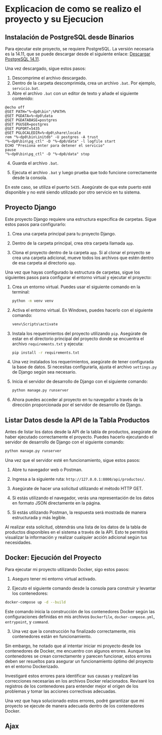 # Explicacion de como se realizo el proyecto y su Ejecucion
## Instalación de PostgreSQL desde Binarios
Para ejecutar este proyecto, se requiere PostgreSQL. La versión necesaria es la 14.11, que se puede descargar desde el siguiente enlace: [Descargar PostgreSQL 14.11](https://www.enterprisedb.com/download-postgresql-binaries).

Una vez descargado, sigue estos pasos:

1. Descomprime el archivo descargado.
2. Dentro de la carpeta descomprimida, crea un archivo `.bat`. Por ejemplo, `servicio.bat`.
3. Abre el archivo `.bat` con un editor de texto y añade el siguiente contenido:

```batch
@echo off
@SET PATH="%~dp0\bin";%PATH%
@SET PGDATA=%~dp0\data
@SET PGDATABASE=postgres
@SET PGUSER=postgres
@SET PGPORT=5435
@SET PGLOCALEDIR=%~dp0\share\locale
rem "%~dp0\bin\initdb" -U postgres -A trust
"%~dp0\bin\pg_ctl" -D "%~dp0/data" -l logfile start
ECHO "Presiona enter para detener el servicio"
pause
"%~dp0\bin\pg_ctl" -D "%~dp0/data" stop
```

4. Guarda el archivo `.bat`.

5. Ejecuta el archivo `.bat` y luego prueba que todo funcione correctamente desde la consola.

En este caso, se utiliza el puerto `5435`. Asegúrate de que este puerto esté disponible y no esté siendo utilizado por otro servicio en tu sistema.


## Proyecto Django

Este proyecto Django requiere una estructura específica de carpetas. Sigue estos pasos para configurarlo:

1. Crea una carpeta principal para tu proyecto Django.

2. Dentro de la carpeta principal, crea otra carpeta llamada `app`.

3. Clona el proyecto dentro de la carpeta `app`. Si al clonar el proyecto se crea una carpeta adicional, mueve todos los archivos que estén dentro de esa carpeta al directorio `app`.

Una vez que hayas configurado la estructura de carpetas, sigue los siguientes pasos para configurar el entorno virtual y ejecutar el proyecto:

1. Crea un entorno virtual. Puedes usar el siguiente comando en la terminal:

   ```bash
   python -m venv venv
   ```

2. Activa el entorno virtual. En Windows, puedes hacerlo con el siguiente comando:

   ```bash
   venv\Scripts\activate
   ```

3. Instala los requerimientos del proyecto utilizando `pip`. Asegúrate de estar en el directorio principal del proyecto donde se encuentra el archivo `requirements.txt` y ejecuta:

   ```bash
   pip install -r requirements.txt
   ```

4. Una vez instalados los requerimientos, asegúrate de tener configurada la base de datos. Si necesitas configurarla, ajusta el archivo `settings.py` de Django según sea necesario.

5. Inicia el servidor de desarrollo de Django con el siguiente comando:

   ```bash
   python manage.py runserver
   ```

6. Ahora puedes acceder al proyecto en tu navegador a través de la dirección proporcionada por el servidor de desarrollo de Django.

## Listar Datos desde la API de la Tabla Productos

Antes de listar los datos desde la API de la tabla de productos, asegúrate de haber ejecutado correctamente el proyecto. Puedes hacerlo ejecutando el servidor de desarrollo de Django con el siguiente comando:

```bash
python manage.py runserver
```

Una vez que el servidor esté en funcionamiento, sigue estos pasos:

1. Abre tu navegador web o Postman.

2. Ingresa a la siguiente ruta: `http://127.0.0.1:8000/api/productos/`.

3. Asegúrate de hacer una solicitud utilizando el método HTTP GET.

4. Si estás utilizando el navegador, verás una representación de los datos en formato JSON directamente en la página.

5. Si estás utilizando Postman, la respuesta será mostrada de manera estructurada y más legible.

Al realizar esta solicitud, obtendrás una lista de los datos de la tabla de productos disponibles en el sistema a través de la API. Esto te permitirá visualizar la información y realizar cualquier acción adicional según tus necesidades.

## Docker: Ejecución del Proyecto

Para ejecutar mi proyecto utilizando Docker, sigo estos pasos:

1. Aseguro tener mi entorno virtual activado.

2. Ejecuto el siguiente comando desde la consola para construir y levantar los contenedores:

```bash
docker-compose up -d --build
```

Este comando inicia la construcción de los contenedores Docker según las configuraciones definidas en mis archivos `Dockerfile`, `docker-compose.yml`, `entrypoint`, y `command`.

3. Una vez que la construcción ha finalizado correctamente, mis contenedores están en funcionamiento.

Sin embargo, he notado que al intentar iniciar mi proyecto desde los contenedores de Docker, me encuentro con algunos errores. Aunque los contenedores se crean correctamente y parecen funcionar, estos errores deben ser resueltos para asegurar un funcionamiento óptimo del proyecto en el entorno Dockerizado.

Investigaré estos errores para identificar sus causas y realizaré las correcciones necesarias en los archivos Docker relacionados. Revisaré los registros de los contenedores para entender mejor el origen de los problemas y tomar las acciones correctivas adecuadas.

Una vez que haya solucionado estos errores, podré garantizar que mi proyecto se ejecute de manera adecuada dentro de los contenedores Docker.

## Ajax 